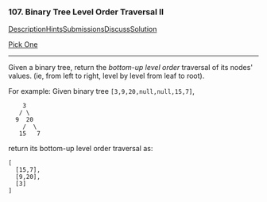 ### 107. Binary Tree Level Order Traversal II

[Description](https://leetcode.com/problems/binary-tree-level-order-traversal-ii/description/)[Hints](https://leetcode.com/problems/binary-tree-level-order-traversal-ii/hints/)[Submissions](https://leetcode.com/problems/binary-tree-level-order-traversal-ii/submissions/)[Discuss](https://leetcode.com/problems/binary-tree-level-order-traversal-ii/discuss/)[Solution](https://leetcode.com/problems/binary-tree-level-order-traversal-ii/solution/)

[Pick One](https://leetcode.com/problems/random-one-question/)

------

Given a binary tree, return the *bottom-up level order* traversal of its nodes' values. (ie, from left to right, level by level from leaf to root).

For example:
Given binary tree `[3,9,20,null,null,15,7]`,

```
    3
   / \
  9  20
    /  \
   15   7
```

return its bottom-up level order traversal as:

```
[
  [15,7],
  [9,20],
  [3]
]
```